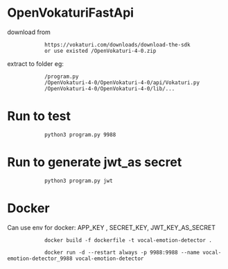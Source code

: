 # OpenVokaturiFastApi

download from

                https://vokaturi.com/downloads/download-the-sdk
                or use existed /OpenVokaturi-4-0.zip
                
extract to folder eg:

                /program.py
                /OpenVokaturi-4-0/OpenVokaturi-4-0/api/Vokaturi.py
                /OpenVokaturi-4-0/OpenVokaturi-4-0/lib/...


# Run to test

                python3 program.py 9988

# Run to generate jwt_as secret 

                python3 program.py jwt

# Docker 

Can use env for docker: APP_KEY , SECRET_KEY, JWT_KEY_AS_SECRET

                docker build -f dockerfile -t vocal-emotion-detector .

                docker run -d --restart always -p 9988:9988 --name vocal-emotion-detector_9988 vocal-emotion-detector
